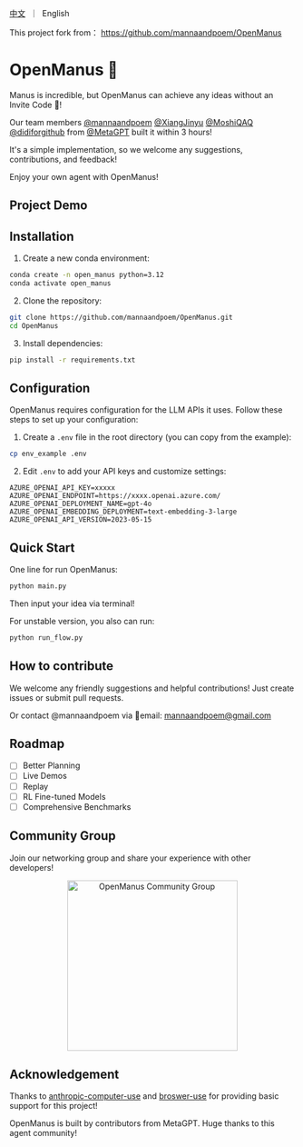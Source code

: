 <p align="left">
    <a href="README_zh.md">中文</a>&nbsp ｜ &nbspEnglish&nbsp
</p>

This project fork from：
https://github.com/mannaandpoem/OpenManus


# OpenManus 🙋
Manus is incredible, but OpenManus can achieve any ideas without an Invite Code 🛫!

Our team members [@mannaandpoem](https://github.com/mannaandpoem) [@XiangJinyu](https://github.com/XiangJinyu) [@MoshiQAQ](https://github.com/MoshiQAQ) [@didiforgithub](https://github.com/didiforgithub) from [@MetaGPT](https://github.com/geekan/MetaGPT) built it within 3 hours!

It's a simple implementation, so we welcome any suggestions, contributions, and feedback!

Enjoy your own agent with OpenManus!

## Project Demo


## Installation

1. Create a new conda environment:

```bash
conda create -n open_manus python=3.12
conda activate open_manus
```

2. Clone the repository:

```bash
git clone https://github.com/mannaandpoem/OpenManus.git
cd OpenManus
```

3. Install dependencies:

```bash
pip install -r requirements.txt
```

## Configuration

OpenManus requires configuration for the LLM APIs it uses. Follow these steps to set up your configuration:

1. Create a `.env` file in the root directory (you can copy from the example):

```bash
cp env_example .env
```

2. Edit `.env` to add your API keys and customize settings:

```.env
AZURE_OPENAI_API_KEY=xxxxx
AZURE_OPENAI_ENDPOINT=https://xxxx.openai.azure.com/
AZURE_OPENAI_DEPLOYMENT_NAME=gpt-4o
AZURE_OPENAI_EMBEDDING_DEPLOYMENT=text-embedding-3-large
AZURE_OPENAI_API_VERSION=2023-05-15
```

## Quick Start
One line for run OpenManus:

```bash
python main.py
```

Then input your idea via terminal!

For unstable version, you also can run:

```bash
python run_flow.py
```

## How to contribute
We welcome any friendly suggestions and helpful contributions! Just create issues or submit pull requests.

Or contact @mannaandpoem via 📧email: mannaandpoem@gmail.com

## Roadmap
- [ ] Better Planning
- [ ] Live Demos
- [ ] Replay
- [ ] RL Fine-tuned Models
- [ ] Comprehensive Benchmarks

## Community Group
Join our networking group and share your experience with other developers!
<div align="center">
    <img src="assets/community_group.jpeg" alt="OpenManus Community Group" width="300"/>
</div>

## Acknowledgement

Thanks to [anthropic-computer-use](https://github.com/anthropics/anthropic-quickstarts/tree/main/computer-use-demo) and [broswer-use](https://github.com/browser-use/browser-use) for providing basic support for this project!

OpenManus is built by contributors from MetaGPT. Huge thanks to this agent community!
